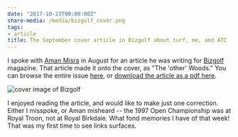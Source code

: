 ```yaml
---
date: "2017-10-23T00:00:00Z"
share-media: /media/bizgolf_cover.png
tags:
- article
title: The September cover article in Bizgolf about turf, me, and ATC
---
```


I spoke with [Aman Misra](https://theamanmisra.wordpress.com/) in August for an article he was writing for [Bizgolf](https://issuu.com/gecmediagroup/docs/bizgolf_sep_2017) magazine. That article made it onto the cover, as "The 'other' Woods." You can browse the entire issue [here](https://issuu.com/gecmediagroup/docs/bizgolf_sep_2017), or [download the article as a pdf here](http://www.files.asianturfgrass.com/201709_bizgolf_other_woods.pdf).

![cover image of Bizgolf](/media/bizgolf_cover.png)

I enjoyed reading the article, and would like to make just one correction. Either I misspoke, or Aman misheard -- the 1997 Open Championship was at Royal Troon, not at Royal Birkdale. What fond memories I have of that week! That was my first time to see links surfaces.

